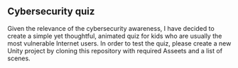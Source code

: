 ## Cybersecurity quiz

Given the relevance of the cybersecurity awareness, I have decided to create a simple yet thoughtful, animated quiz for kids who are usually the most vulnerable Internet users.
In order to test the quiz, please create a new Unity project by cloning this repository with required Asseets and a list of scenes.
